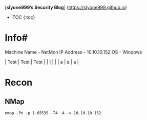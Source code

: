 [**slyone999’s Security Blog**] (https://slyone999.github.io)

[//]: # (# -- 5 spaces before)
[//]: # (## -- 4 spaces before)
[//]: # (### -- 3 spaces before)
[//]: # (#### -- 2 spaces before)
[//]: # (##### -- 1 space before)

* TOC
{:toc}

# Info#
Machine Name - NetMon
IP Address - 10.10.10.152
OS - Windows

| Test | Test | Test |
| | | |
| a | a | a |

# Recon

## NMap

```
nmap -Pn -p 1-65535 -T4 -A -v 10.10.10.152